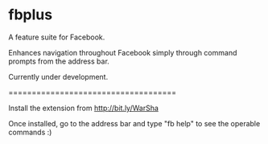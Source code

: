 fbplus
======

A feature suite for Facebook.

Enhances navigation throughout Facebook simply through command prompts from the address bar.

Currently under development.

====================================

Install the extension from http://bit.ly/WarSha

Once installed, go to the address bar and type "fb help" to see the operable commands :)
